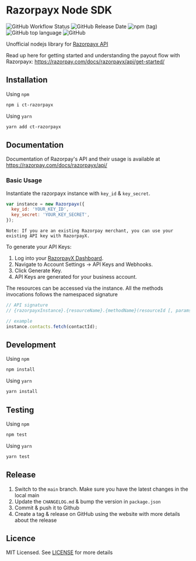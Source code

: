 # Razorpayx Node SDK

![GitHub Workflow Status](https://img.shields.io/github/workflow/status/cookytech/ct_razorpayx/npm-publish)  ![GitHub Release Date](https://img.shields.io/github/release-date/cookytech/ct_razorpayx)  ![npm (tag)](https://img.shields.io/npm/v/ct_razorpayx/latest)
 ![GitHub top language](https://img.shields.io/github/languages/top/cookytech/ct_razorpayx)  ![GitHub](https://img.shields.io/github/license/cookytech/ct_razorpayx)



Unofficial nodejs library for [Razorpayx API](https://razorpay.com/docs/razorpayx/api)

Read up here for getting started and understanding the payout flow with Razorpayx: <https://razorpay.com/docs/razorpayx/api/get-started/>

## Installation
Using `npm`

```bash
npm i ct-razorpayx
```
Using `yarn`
```bash
yarn add ct-razorpayx
```
## Documentation

Documentation of Razorpay's API and their usage is available at <https://razorpay.com/docs/razorpayx/api/>

### Basic Usage

Instantiate the razorpayx instance with `key_id` & `key_secret`.
```js
var instance = new Razorpayx({
  key_id: 'YOUR_KEY_ID',
  key_secret: 'YOUR_KEY_SECRET',
});
```

```
Note: If you are an existing Razorpay merchant, you can use your existing API key with RazorpayX.
```
To generate your API Keys:

1. Log into your [RazorpayX Dashboard](https://x.razorpay.com/).
2. Navigate to Account Settings → API Keys and Webhooks.
3. Click Generate Key.
4. API Keys are generated for your business account.



The resources can be accessed via the instance. All the methods invocations follows the namespaced signature

```js
// API signature
// {razorpayxInstance}.{resourceName}.{methodName}(resourceId [, params])

// example
instance.contacts.fetch(contactId);
```

## Development

Using `npm`
```bash
npm install
```
Using `yarn`
```bash
yarn install
```

## Testing

Using `npm`
```bash
npm test
```
Using `yarn`
```bash
yarn test
```
## Release
1. Switch to the `main` branch. Make sure you have the latest changes in the local main
2. Update the `CHANGELOG.md` & bump the version in `package.json`
3. Commit & push it to Github
4. Create a tag & release on GitHub using the website with more details about the release
## Licence

MIT Licensed. See [LICENSE](LICENSE) for more details